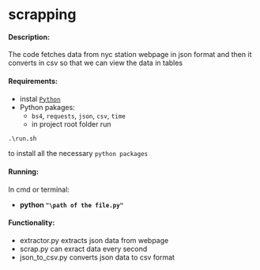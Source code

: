 # scrapping
#### Description:
The code fetches data from nyc station webpage in json format and then it 
converts in csv so that we can view the data in tables 

#### Requirements:
* instal [`Python`](https://www.python.org/downloads/) 
* Python pakages: 
  - `bs4`, `requests`, `json`, `csv`, `time` 
  - in project root folder run
```python
.\run.sh 
```
to install all the necessary `python packages`

#### Running:
In cmd or terminal:
* **python `"\path of the file.py"`**

#### Functionality:
* extractor.py extracts json data from webpage
* scrap.py can exract data every second 
* json_to_csv.py converts json data to csv format 

